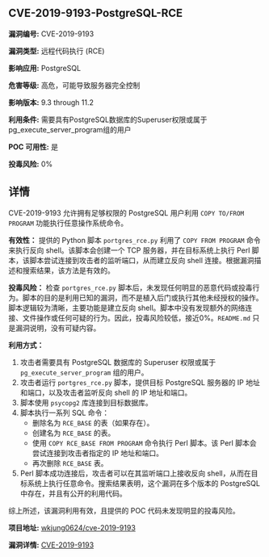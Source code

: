 ## CVE-2019-9193-PostgreSQL-RCE

**漏洞编号:** CVE-2019-9193

**漏洞类型:** 远程代码执行 (RCE)

**影响应用:** PostgreSQL

**危害等级:** 高危，可能导致服务器完全控制

**影响版本:** 9.3 through 11.2

**利用条件:** 需要具有PostgreSQL数据库的Superuser权限或属于pg_execute_server_program组的用户

**POC 可用性:** 是

**投毒风险:** 0%

## 详情

CVE-2019-9193 允许拥有足够权限的 PostgreSQL 用户利用 `COPY TO/FROM PROGRAM` 功能执行任意操作系统命令。

**有效性：**
提供的 Python 脚本 `portgres_rce.py` 利用了 `COPY FROM PROGRAM` 命令来执行反向 shell。该脚本会创建一个 TCP 服务器，并在目标系统上执行 Perl 脚本，该脚本尝试连接到攻击者的监听端口，从而建立反向 shell 连接。根据漏洞描述和搜索结果，该方法是有效的。

**投毒风险：**
检查 `portgres_rce.py` 脚本后，未发现任何明显的恶意代码或投毒行为。脚本的目的是利用已知的漏洞，而不是植入后门或执行其他未经授权的操作。脚本逻辑较为清晰，主要功能是建立反向 shell。脚本中没有发现额外的网络连接、文件操作或任何可疑的行为。因此，投毒风险较低，接近0%。`README.md` 只是漏洞说明，没有可疑内容。

**利用方式：**
1.  攻击者需要具有 PostgreSQL 数据库的 Superuser 权限或属于 `pg_execute_server_program` 组的用户。
2.  攻击者运行 `portgres_rce.py` 脚本，提供目标 PostgreSQL 服务器的 IP 地址和端口，以及攻击者监听反向 shell 的 IP 地址和端口。
3.  脚本使用 `psycopg2` 库连接到目标数据库。
4.  脚本执行一系列 SQL 命令：
    *   删除名为 `RCE_BASE` 的表（如果存在）。
    *   创建名为 `RCE_BASE` 的表。
    *   使用 `COPY RCE_BASE FROM PROGRAM` 命令执行 Perl 脚本。该 Perl 脚本会尝试连接到攻击者指定的 IP 地址和端口。
    *   再次删除 `RCE_BASE` 表。
5.  Perl 脚本成功连接后，攻击者可以在其监听端口上接收反向 shell，从而在目标系统上执行任意命令。搜索结果表明，这个漏洞在多个版本的 PostgreSQL 中存在，并且有公开的利用代码。

综上所述，该漏洞利用有效，且提供的 POC 代码未发现明显的投毒风险。

**项目地址:** [wkjung0624/cve-2019-9193](https://github.com/wkjung0624/cve-2019-9193)

**漏洞详情:** [CVE-2019-9193](https://nvd.nist.gov/vuln/detail/CVE-2019-9193)